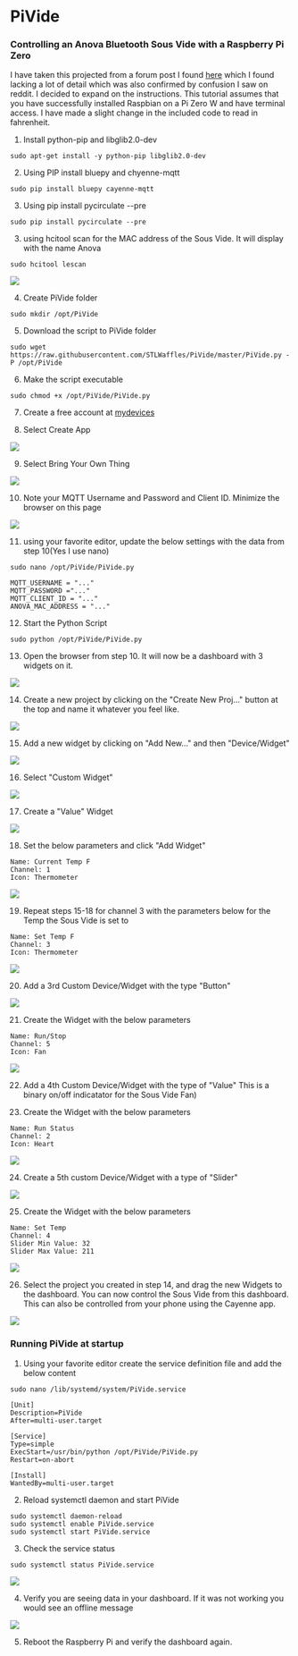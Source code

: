 # PiVide
### Controlling an Anova Bluetooth Sous Vide with a Raspberry Pi Zero 

I have taken this projected from a forum post I found [here](https://community.mydevices.com/t/connecting-the-anova-precision-cooker-to-cayenne) which I found lacking a lot of detail which was also confirmed by confusion I saw on reddit.  I decided to expand on the instructions.  This tutorial assumes that you have successfully installed Raspbian on a Pi Zero W and have terminal access.  I have made a slight change in the included code to read in fahrenheit.  

1. Install python-pip and libglib2.0-dev
```
sudo apt-get install -y python-pip libglib2.0-dev
```

2. Using PIP install bluepy and chyenne-mqtt
```
sudo pip install bluepy cayenne-mqtt
```

3. Using pip install pycirculate --pre
```
sudo pip install pycirculate --pre
```

3. using hcitool scan for the MAC address of the Sous Vide.  It will display with the name Anova
```
sudo hcitool lescan
```
<img src="/images/ReadMe/hcitool.jpg">  

4. Create PiVide folder
```
sudo mkdir /opt/PiVide
```

5. Download the script to PiVide folder
```
sudo wget https://raw.githubusercontent.com/STLWaffles/PiVide/master/PiVide.py -P /opt/PiVide
```

6. Make the script executable
```
sudo chmod +x /opt/PiVide/PiVide.py
```

7. Create a free account at [mydevices](https://mydevices.com/)

8. Select Create App
<img src="/images/ReadMe/CreateApp.jpg">

9. Select Bring Your Own Thing
<img src="/images/ReadMe/BYO.jpg">

10. Note your MQTT Username and Password and Client ID.  Minimize the browser on this page
<img src="/images/ReadMe/MQTT.jpg">

11. using your favorite editor, update the below settings with the data from step 10(Yes I use nano)
```
sudo nano /opt/PiVide/PiVide.py
```
```
MQTT_USERNAME = "..."
MQTT_PASSWORD ="..."
MQTT_CLIENT_ID = "..."
ANOVA_MAC_ADDRESS = "..."
```

12. Start the Python Script
```
sudo python /opt/PiVide/PiVide.py
```

13. Open the browser from step 10.  It will now be a dashboard with 3 widgets on it.
<img src="/images/ReadMe/myDevices1.jpg">
  
14. Create a new project by clicking on the "Create New Proj..." button at the top and name it whatever you feel like.
<img src="/images/ReadMe/myDevices2.jpg">

15. Add a new widget by clicking on "Add New..." and then "Device/Widget"
<img src="/images/ReadMe/myDevices3.jpg">

16. Select "Custom Widget"
<img src="/images/ReadMe/myDevices4.jpg">

17. Create a "Value" Widget
<img src="/images/ReadMe/myDevices5.jpg">

18. Set the below parameters and click "Add Widget"
```
Name: Current Temp F
Channel: 1
Icon: Thermometer
```
<img src="/images/ReadMe/myDevices6.jpg">

19. Repeat steps 15-18 for channel 3 with the parameters below for the Temp the Sous Vide is set to
```
Name: Set Temp F
Channel: 3
Icon: Thermometer
```
<img src="/images/ReadMe/myDevices7.jpg">

20. Add a 3rd Custom Device/Widget with the type "Button"
<img src="/images/ReadMe/myDevices8.jpg">

21. Create the Widget with the below parameters 
```
Name: Run/Stop
Channel: 5
Icon: Fan
```
<img src="/images/ReadMe/myDevices9.jpg">

22. Add a 4th Custom Device/Widget with the type of "Value"  This is a binary on/off indicatator for the Sous Vide Fan)

23. Create the Widget with the below parameters
```
Name: Run Status
Channel: 2
Icon: Heart
```
<img src="/images/ReadMe/myDevices10.jpg">

24. Create a 5th custom Device/Widget with a type of "Slider"
<img src="/images/ReadMe/myDevices11.jpg">

25. Create the Widget with the below parameters
```
Name: Set Temp
Channel: 4
Slider Min Value: 32
Slider Max Value: 211
```
<img src="/images/ReadMe/myDevices12.jpg">

26. Select the project you created in step 14, and drag the new Widgets to the dashboard.  You can now control the Sous Vide from this dashboard.  This can also be controlled from your phone using the Cayenne app.
<img src="/images/ReadMe/myDevices13.jpg">

### Running PiVide at startup

1. Using your favorite editor create the service definition file and add the below content
```
sudo nano /lib/systemd/system/PiVide.service
```

```
[Unit]
Description=PiVide
After=multi-user.target

[Service]
Type=simple
ExecStart=/usr/bin/python /opt/PiVide/PiVide.py
Restart=on-abort

[Install]
WantedBy=multi-user.target
```

2. Reload systemctl daemon and start PiVide
```
sudo systemctl daemon-reload
sudo systemctl enable PiVide.service
sudo systemctl start PiVide.service
```

3. Check the service status
```
sudo systemctl status PiVide.service

```
<img src="/images/ReadMe/myDevices14.jpg">

4. Verify you are seeing data in your dashboard.  If it was not working you would see an offline message
<img src="/images/ReadMe/myDevices13.jpg">

5. Reboot the Raspberry Pi and verify the dashboard again.

















